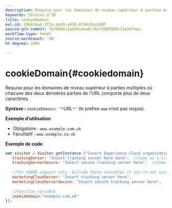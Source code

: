 ```yaml
---
description: Requise pour les domaines de niveau supérieur à parties multiples où chacune des deux dernières parties de l’URL comporte plus de deux caractères.
keywords: Service d’ID
title: cookieDomain
exl-id: 280416ad-372a-4a59-a938-0f49c0ce300f
source-git-commit: 7ef084bc1add5a4ea8c7be738055b0c21e247eea
workflow-type: tm+mt
source-wordcount: '58'
ht-degree: 100%

---
```


# cookieDomain{#cookiedomain}

Requise pour les domaines de niveau supérieur à parties multiples où chacune des deux dernières parties de l’URL comporte plus de deux caractères.

**Syntaxe :** `cookieDomain: "*`URL`*"` (le préfixe `www` n’est pas requis).

**Exemple d’utilisation**

* Obligatoire : `www.example.com.uk`
* Facultatif : `www.example.co.uk`

**Exemple de code**

```js
var visitor = Visitor.getInstance ("Insert Experience Cloud organization ID here",{ 
   trackingServer: "Insert tracking server here here",  //Same as s.trackingServer 
   trackingServerSecure: "Insert secure tracking server here",  //Same as s.trackingServerSecure 
 
   //For CNAME support only. Exclude these variables if you're not using CNAME 
   marketingCloudServer: "Insert tracking server here", 
   marketingCloudServerSecure: "Insert secure tracking server here", 
 
   //Function variable 
   cookieDomain:"example.com.uk" 
});
```
